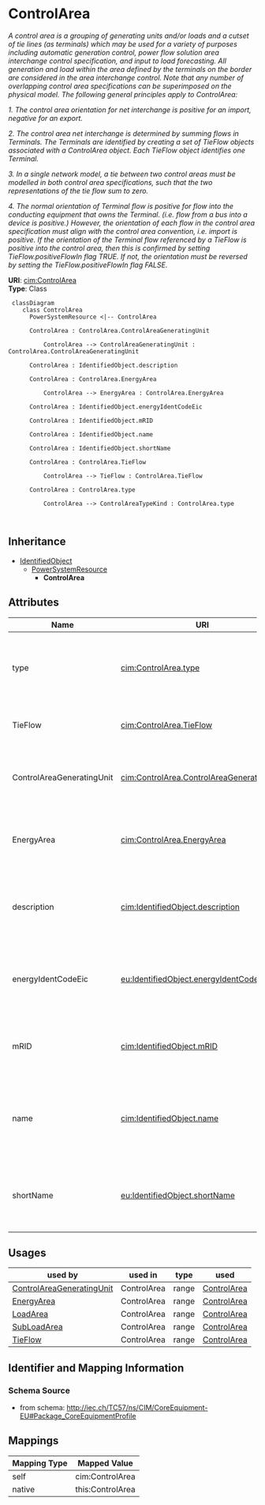 # ControlArea


_A control area is a grouping of generating units and/or loads and a cutset of tie lines (as terminals) which may be used for a variety of purposes including automatic generation control, power flow solution area interchange control specification, and input to load forecasting. All generation and load within the area defined by the terminals on the border are considered in the area interchange control. Note that any number of overlapping control area specifications can be superimposed on the physical model. The following general principles apply to ControlArea:_

_1.  The control area orientation for net interchange is positive for an import, negative for an export._

_2.  The control area net interchange is determined by summing flows in Terminals. The Terminals are identified by creating a set of TieFlow objects associated with a ControlArea object. Each TieFlow object identifies one Terminal._

_3.  In a single network model, a tie between two control areas must be modelled in both control area specifications, such that the two representations of the tie flow sum to zero._

_4.  The normal orientation of Terminal flow is positive for flow into the conducting equipment that owns the Terminal. (i.e. flow from a bus into a device is positive.) However, the orientation of each flow in the control area specification must align with the control area convention, i.e. import is positive. If the orientation of the Terminal flow referenced by a TieFlow is positive into the control area, then this is confirmed by setting TieFlow.positiveFlowIn flag TRUE. If not, the orientation must be reversed by setting the TieFlow.positiveFlowIn flag FALSE._





**URI**: [cim:ControlArea](http://iec.ch/TC57/CIM100#ControlArea)<br />
**Type**: Class




```mermaid
 classDiagram
    class ControlArea
      PowerSystemResource <|-- ControlArea
      
      ControlArea : ControlArea.ControlAreaGeneratingUnit
        
          ControlArea --> ControlAreaGeneratingUnit : ControlArea.ControlAreaGeneratingUnit
        
      ControlArea : IdentifiedObject.description
        
      ControlArea : ControlArea.EnergyArea
        
          ControlArea --> EnergyArea : ControlArea.EnergyArea
        
      ControlArea : IdentifiedObject.energyIdentCodeEic
        
      ControlArea : IdentifiedObject.mRID
        
      ControlArea : IdentifiedObject.name
        
      ControlArea : IdentifiedObject.shortName
        
      ControlArea : ControlArea.TieFlow
        
          ControlArea --> TieFlow : ControlArea.TieFlow
        
      ControlArea : ControlArea.type
        
          ControlArea --> ControlAreaTypeKind : ControlArea.type
        
      
```





## Inheritance
* [IdentifiedObject](IdentifiedObject.md)
    * [PowerSystemResource](PowerSystemResource.md)
        * **ControlArea**



## Attributes


| Name | URI | Cardinality and Range | Description | Inheritance |
| ---  | --- | --- | --- | --- |
| type | [cim:ControlArea.type](http://iec.ch/TC57/CIM100#ControlArea.type) | 1..1 <br />  [ControlAreaTypeKind](ControlAreaTypeKind.md)  | The primary type of control area definition used to determine if this is used... | direct |
| TieFlow | [cim:ControlArea.TieFlow](http://iec.ch/TC57/CIM100#ControlArea.TieFlow) | 0..* <br />  [TieFlow](TieFlow.md)  | The tie flows associated with the control area | direct |
| ControlAreaGeneratingUnit | [cim:ControlArea.ControlAreaGeneratingUnit](http://iec.ch/TC57/CIM100#ControlArea.ControlAreaGeneratingUnit) | 0..* <br />  [ControlAreaGeneratingUnit](ControlAreaGeneratingUnit.md)  | The generating unit specifications for the control area | direct |
| EnergyArea | [cim:ControlArea.EnergyArea](http://iec.ch/TC57/CIM100#ControlArea.EnergyArea) | 1..1 <br />  [EnergyArea](EnergyArea.md)  | The energy area that is forecast from this control area specification | direct |
| description | [cim:IdentifiedObject.description](http://iec.ch/TC57/CIM100#IdentifiedObject.description) | 0..1 <br />  string  | The description is a free human readable text describing or naming the object | [IdentifiedObject](IdentifiedObject.md) |
| energyIdentCodeEic | [eu:IdentifiedObject.energyIdentCodeEic](http://iec.ch/TC57/CIM100-European#IdentifiedObject.energyIdentCodeEic) | 0..1 <br />  string  | The attribute is used for an exchange of the EIC code (Energy identification ... | [IdentifiedObject](IdentifiedObject.md) |
| mRID | [cim:IdentifiedObject.mRID](http://iec.ch/TC57/CIM100#IdentifiedObject.mRID) | 1..1 <br />  string  | Master resource identifier issued by a model authority | [IdentifiedObject](IdentifiedObject.md) |
| name | [cim:IdentifiedObject.name](http://iec.ch/TC57/CIM100#IdentifiedObject.name) | 1..1 <br />  string  | The name is any free human readable and possibly non unique text naming the o... | [IdentifiedObject](IdentifiedObject.md) |
| shortName | [eu:IdentifiedObject.shortName](http://iec.ch/TC57/CIM100-European#IdentifiedObject.shortName) | 0..1 <br />  string  | The attribute is used for an exchange of a human readable short name with len... | [IdentifiedObject](IdentifiedObject.md) |





## Usages

| used by | used in | type | used |
| ---  | --- | --- | --- |
| [ControlAreaGeneratingUnit](ControlAreaGeneratingUnit.md) | ControlArea | range | [ControlArea](ControlArea.md) |
| [EnergyArea](EnergyArea.md) | ControlArea | range | [ControlArea](ControlArea.md) |
| [LoadArea](LoadArea.md) | ControlArea | range | [ControlArea](ControlArea.md) |
| [SubLoadArea](SubLoadArea.md) | ControlArea | range | [ControlArea](ControlArea.md) |
| [TieFlow](TieFlow.md) | ControlArea | range | [ControlArea](ControlArea.md) |






## Identifier and Mapping Information







### Schema Source


* from schema: http://iec.ch/TC57/ns/CIM/CoreEquipment-EU#Package_CoreEquipmentProfile





## Mappings

| Mapping Type | Mapped Value |
| ---  | ---  |
| self | cim:ControlArea |
| native | this:ControlArea |




